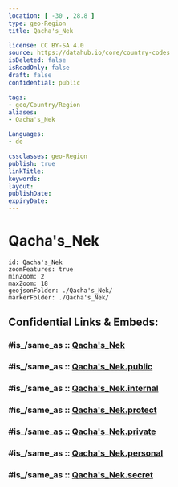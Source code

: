 ```yaml
---
location: [ -30 , 28.8 ] 
type: geo-Region
title: Qacha's_Nek

license: CC BY-SA 4.0
source: https://datahub.io/core/country-codes
isDeleted: false
isReadOnly: false
draft: false
confidential: public

tags:
- geo/Country/Region
aliases:
- Qacha's_Nek

Languages:
- de

cssclasses: geo-Region
publish: true
linkTitle: 
keywords: 
layout: 
publishDate: 
expiryDate: 
---
```


# Qacha's_Nek

```leaflet
id: Qacha's_Nek
zoomFeatures: true 
minZoom: 2 
maxZoom: 18
geojsonFolder: ./Qacha's_Nek/
markerFolder: ./Qacha's_Nek/
```


## Confidential Links & Embeds: 

### #is_/same_as :: [Qacha's_Nek](/_Standards/Earth/Continent/Africa/Africa~South/Lesotho/Districts~Lesotho/Qacha's_Nek.md) 

### #is_/same_as :: [Qacha's_Nek.public](/_public/Earth/Continent/Africa/Africa~South/Lesotho/Districts~Lesotho/Qacha's_Nek.public.md) 

### #is_/same_as :: [Qacha's_Nek.internal](/_internal/Earth/Continent/Africa/Africa~South/Lesotho/Districts~Lesotho/Qacha's_Nek.internal.md) 

### #is_/same_as :: [Qacha's_Nek.protect](/_protect/Earth/Continent/Africa/Africa~South/Lesotho/Districts~Lesotho/Qacha's_Nek.protect.md) 

### #is_/same_as :: [Qacha's_Nek.private](/_private/Earth/Continent/Africa/Africa~South/Lesotho/Districts~Lesotho/Qacha's_Nek.private.md) 

### #is_/same_as :: [Qacha's_Nek.personal](/_personal/Earth/Continent/Africa/Africa~South/Lesotho/Districts~Lesotho/Qacha's_Nek.personal.md) 

### #is_/same_as :: [Qacha's_Nek.secret](/_secret/Earth/Continent/Africa/Africa~South/Lesotho/Districts~Lesotho/Qacha's_Nek.secret.md)

